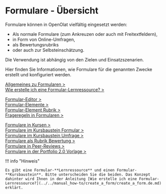 # Formulare - Übersicht

Formulare können in OpenOlat vielfältig eingesetzt werden: 

* Als normale Formulare (zum Ankreuzen oder auch mit Freitextfeldern), 
* in Form von Online-Umfragen, 
* als Bewertungsrubriks 
* oder auch zur Selbsteinschätzung.

Die Verwendung ist abhängig von den Zielen und Einsatzszenarien.

Hier finden Sie Informationen, wie Formulare für die genannten Zwecke erstellt und konfiguriert werden.

[Allgemeines zu Formularen >](Forms_General_Information.de.md)<br>
[Wie erstelle ich eine Formular-Lernressource? >](../../manual_how-to/create_a_form/create_a_form.de.md)

[Formular-Editor >](Form_Editor.de.md)<br>
[Formular-Elemente >](Form_Elements.de.md)<br>
[Formular-Element Rubrik >](Form_Element_Rubric.de.md)<br>
[Frageregeln in Formularen >](Form_Question_Rules.de.md)<br>

[Formulare in Kursen >](Forms_in_Courses.de.md)<br>
[Formulare im Kursbaustein Formular >](Forms_in_Forms_Element.de.md)<br>
[Formulare im Kursbaustein Umfrage >](Forms_in_Questionnaires.de.md)<br>
[Formulare als Rubrik Bewertung >](Forms_in_Rubric_Scoring.de.md)<br>
[Formulare in Peer-Reviews >](Course_Element_Task.de.md#revisions)<br>
[Formulare in der Portfolio 2.0 Vorlage >](Forms_in_the_ePortfolio_template.de.md)<br>

!!! info "Hinweis"

    Es gibt eine Formular-**Lernressource** und einen Formular-**Kursbaustein**. Bitte unterscheiden Sie die beiden. Das Konzept dahinter wird Ihnen in der Anleitung [Wie erstelle ich eine Formular-Lernressource?](../../manual_how-to/create_a_form/create_a_form.de.md) erklärt.
